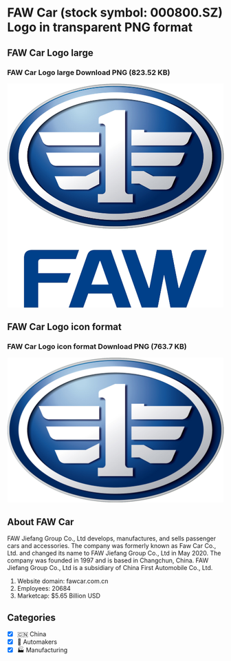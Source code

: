 # FAW Car (stock symbol: 000800.SZ) Logo in transparent PNG format

## FAW Car Logo large

### FAW Car Logo large Download PNG (823.52 KB)

![FAW Car Logo large Download PNG (823.52 KB)](/img/orig/000800.SZ_BIG-66a51cfa.png)

## FAW Car Logo icon format

### FAW Car Logo icon format Download PNG (763.7 KB)

![FAW Car Logo icon format Download PNG (763.7 KB)](/img/orig/000800.SZ-5312dc1a.png)

## About FAW Car

FAW Jiefang Group Co., Ltd develops, manufactures, and sells passenger cars and accessories. The company was formerly known as Faw Car Co., Ltd. and changed its name to FAW Jiefang Group Co., Ltd in May 2020. The company was founded in 1997 and is based in Changchun, China. FAW Jiefang Group Co., Ltd is a subsidiary of China First Automobile Co., Ltd.

1. Website domain: fawcar.com.cn
2. Employees: 20684
3. Marketcap: $5.65 Billion USD


## Categories
- [x] 🇨🇳 China
- [x] 🚗 Automakers
- [x] 🏭 Manufacturing
